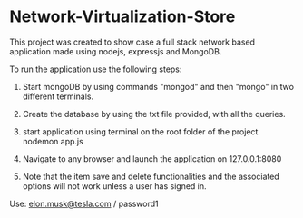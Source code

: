 # Network-Virtualization-Store

This project was created to show case a full stack network based application made using nodejs, expressjs and MongoDB.

To run the application use the following steps:
1. Start mongoDB by using commands "mongod" and then "mongo" in two different terminals.
2. Create the database by using the txt file provided, with all the queries.
3. start application using terminal on the root folder of the project
   nodemon app.js
4. Navigate to any browser and launch the application on 127.0.0.1:8080

5. Note that the item save and delete functionalities and the associated options will not work unless a user has signed in.

  Use: elon.musk@tesla.com / password1
  
  
